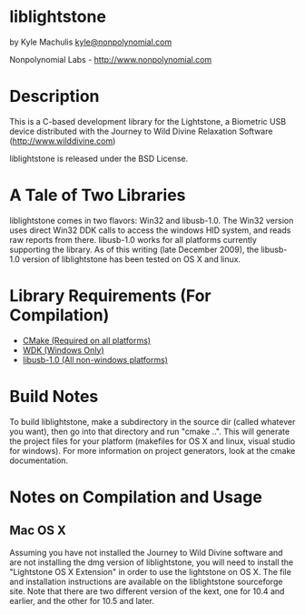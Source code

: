 liblightstone
=============

by Kyle Machulis <kyle@nonpolynomial.com>

Nonpolynomial Labs - http://www.nonpolynomial.com

Description
===========

This is a C-based development library for the Lightstone, a Biometric USB device distributed with the Journey to Wild Divine Relaxation Software (http://www.wilddivine.com)

liblightstone is released under the BSD License.

A Tale of Two Libraries
=======================

liblightstone comes in two flavors: Win32 and libusb-1.0. The Win32 version uses direct Win32 DDK calls to access the windows HID system, and reads raw reports from there. libusb-1.0 works for all platforms currently supporting the library. As of this writing (late December 2009), the libusb-1.0 version of liblightstone has been tested on OS X and linux.

Library Requirements (For Compilation)
======================================

* [CMake (Required on all platforms)](http://www.cmake.org)
* [WDK (Windows Only)](http://www.microsoft.com/whdc/devtools/WDK/default.mspx)
* [libusb-1.0 (All non-windows platforms)](http://www.libusb.org)

Build Notes
===========

To build liblightstone, make a subdirectory in the source dir (called whatever you want), then go into that directory and run "cmake ..". This will generate the project files for your platform (makefiles for OS X and linux, visual studio for windows). For more information on project generators, look at the cmake documentation.

Notes on Compilation and Usage
==============================

Mac OS X
--------

Assuming you have not installed the Journey to Wild Divine software and are not installing the dmg version of liblightstone, you will need to install the "Lightstone OS X Extension" in order to use the lightstone on OS X. The file and installation instructions are available on the liblightstone sourceforge site. Note that there are two different version of the kext, one for 10.4 and earlier, and the other for 10.5 and later.
